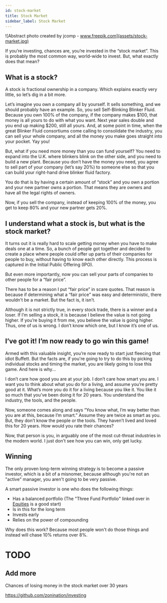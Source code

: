 ```yaml
---
id: stock-market
title: Stock Market
sidebar_label: Stock Market
---
```

![Abstract photo created by jcomp - www.freepik.com](assets/stock-market.jpg)

If you’re investing, chances are, you’re invested in the “stock market”.  This is probably the most common way, world-wide to invest.  But, what exactly does that mean?

## What is a stock?
A stock is fractional ownership in a company.  Which explains exactly very little, so let’s dig in a bit more.

Let’s imagine you own a company all by yourself.  It sells something, and we should probably have an example.  So, you sell Self-Blinking Blinker Fluid.  Because you own 100% of the company, if the company makes $100, that money is all yours to do with what you want.  Next year sales double and you end up making $200, still all yours.  And, at some point in time, when the great Blinker Fluid consortiums come calling to consolidate the industry, you can sell your whole company, and all the money you make goes straight into your pocket.  Yay you!

But, what if you need more money than you can fund yourself?  You need to expand into the U.K. where blinkers blink on the other side, and you need to build a new plant.  Because you don’t have the money you need, you agree to sell part of your company (let’s say 20%) to someone else so that you can build your right-hand drive blinker fluid factory.  

You do that is by having a certain amount of “stock” and you own a portion and your new partner owns a portion.  That means they are owners and have all the legal rights of owners.

Now, if you sell the company, instead of keeping 100% of the money, you get to keep 80% and your new partner gets 20%.

## I understand what a stock is, but what is the stock market?

It turns out it is really hard to scale getting money when you have to make deals one at a time.  So, a bunch of people got together and decided to create a place where people could offer up parts of their companies for people to buy, without having to know each other directly.  This process is captured in the Initial Public Offering (IPO).  

But even more importantly, now you can sell your parts of companies to other people for a “fair price”.  

There has to be a reason I put “fair price” in scare quotes.  That reason is because if determining what a “fair price” was easy and deterministic, there wouldn’t be a market.  But the fact is, it isn’t.  

Although it is not strictly true, in every stock trade, there is a winner and a loser.  If I’m selling a stock, it is because I believe the value is not going higher.  If you’re buying it from me, you believe the value is going higher.  Thus, one of us is wrong.  I don’t know which one, but I know it’s one of us.

## I’ve got it!  I’m now ready to go win this game!

Armed with this valuable insight, you’re now ready to start just fleecing that idiot Buffett.  But the facts are, if you're going to try to do this by picking individual stocks and timing the market, you are likely going to lose this game.  And here is why...

I don’t care how good you are at your job.  I don’t care how smart you are.  I want you to think about what you do for a living, and assume you’re pretty good at it.  What’s more you do it for a living because you like it.  You like it so much that you’ve been doing it for 20 years.  You understand the industry, the tools, and the people.  

Now, someone comes along and says “You know what, I’m way better than you are at this, because I’m smart.”  Assume they are twice as smart as you.  But, they don’t know the people or the tools.  They haven’t lived and loved this for 20 years.  How would you rate their chances?

Now, that person is you, in arguably one of the most cut-throat industries in the modern world.  I just don’t see how you can win, only get lucky.  

## Winning

The only proven long-term winning strategy is to become a passive investor, which is a bit of a misnomer, because although you're not an "active" manager, you aren't going to be very passive.  

A smart passive investor is one who does the following things:
*  Has a balanced portfolio (The "Three Fund Portfolio" linked over in [Equities](equities.md) is a good start)
*  Is in this for the long term
*  Invests early
*  Relies on the power of compounding

Why does this work?  Because most people won't do those things and instead will chase 10% returns over 8%.

# TODO
## Add more
Chances of losing money in the stock market over 30 years

https://github.com/zonination/investing

